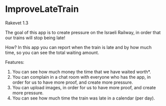 # ImproveLateTrain
Rakevet 1.3

The goal of this app is to create pressure on the Israeli Railway, in order that our trains will stop being late!

How?
In this app you can report when the train is late and by how much time, so you can see the total waiting amount.

Features:
1. You can see how much money the time that we have waited worth*.
2. You can complain in a chat room with everyone who has the app, in order for us to have more proof, and create more pressure.
3. You can upload images, in order for us to have more proof, and create more pressure.
4. You can see how much time the train was late in a calendar (per day).
